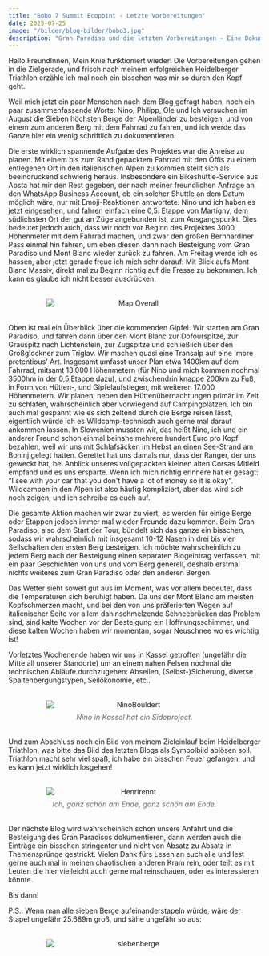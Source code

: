 ```yaml
---
title: "Bobo 7 Summit Ecopoint - Letzte Vorbereitungen"
date: 2025-07-25
image: "/bilder/blog-bilder/bobo3.jpg"
description: "Gran Paradiso und die letzten Vorbereitungen - Eine Dokumentation"
---
```


Hallo FreundInnen,
Mein Knie funktioniert wieder! Die Vorbereitungen gehen in die Zielgerade, und frisch nach meinem erfolgreichen Heidelberger Triathlon erzähle ich mal noch ein bisschen was mir so durch den Kopf geht.

Weil mich jetzt ein paar Menschen nach dem Blog gefragt haben, noch ein paar zusammenfassende Worte: Nino, Philipp, Ole und Ich versuchen im August die Sieben höchsten Berge der Alpenländer zu besteigen, und von einem zum anderen Berg mit dem Fahrrad zu fahren, und ich werde das Ganze hier ein wenig schriftlich zu dokumentieren.

Die erste wirklich spannende Aufgabe des Projektes war die Anreise zu planen. Mit einem bis zum Rand gepacktem Fahrrad mit den Öffis zu einem entlegenen Ort in den italienischen Alpen zu kommen stellt sich als beeindruckend schwierig heraus. Insbesondere ein Bikeshuttle-Service aus Aosta hat mir den Rest gegeben, der nach meiner freundlichen Anfrage an den WhatsApp Business Account, ob ein solcher Shuttle an dem Datum möglich wäre, nur mit Emoji-Reaktionen antwortete. Nino und ich haben es jetzt eingesehen, und fahren einfach eine 0,5. Etappe von Martigny, dem südlichsten Ort der gut an Züge angebunden ist, zum Ausgangspunkt.  Dies bedeutet jedoch auch, dass wir noch vor Beginn des Projektes 3000 Höhenmeter mit dem Fahrrad machen, und zwar den großen Bernhardiner Pass einmal hin fahren, um eben diesen dann nach Besteigung vom Gran Paradiso und Mont Blanc wieder zurück zu fahren. Am Freitag werde ich es hassen, aber jetzt gerade freue ich mich sehr darauf: Mit Blick aufs Mont Blanc Massiv, direkt mal zu Beginn richtig auf die Fresse zu bekommen. Ich kann es glaube ich nicht besser ausdrücken.

<figure style="margin: 2rem 0; text-align: center;">
  <img src="/bilder/blogs/bobo3/map.png" alt="Map Overall" style="display: block; margin: 0 auto; max-width: 70%; height: auto;" />
  </figcaption>
</figure>

Oben ist mal ein Überblick über die kommenden Gipfel. Wir starten am Gran Paradiso, und fahren dann über den Mont Blanc zur Dofourspitze, zur Grauspitz nach Lichtenstein, zur Zugspitze und schließlich über den Großglockner zum Triglav. Wir machen quasi eine Transalp auf eine 'more pretentious' Art. Insgesamt umfasst unser Plan etwa 1400km auf dem Fahrrad, mitsamt 18.000 Höhenmetern (für Nino und mich kommen nochmal 3500hm in der 0,5.Etappe dazu), und zwischendrin knappe 200km zu Fuß, in Form von Hütten-, und Gipfelaufstiegen, mit weiteren 17.000 Höhenmetern.
Wir planen, neben den Hüttenübernachtungen primär im Zelt zu schlafen, wahrscheinlich aber vorwiegend auf Campingplätzen.  Ich bin auch mal gespannt wie es sich zeltend durch die Berge reisen lässt, eigentlich würde ich es Wildcamp-technisch auch gerne mal darauf ankommen lassen. In Slowenien mussten wir, das heißt Nino, ich und ein anderer Freund schon einmal beinahe mehrere hundert Euro pro Kopf bezahlen, weil wir uns mit Schlafsäcken im Hebst an einen See-Strand am Bohinj gelegt hatten. Gerettet hat uns damals nur, dass der Ranger, der uns geweckt hat, bei Anblick unseres vollgepackten kleinen alten Corsas Mitleid empfand und es uns ersparte. Wenn ich mich richtig erinnere hat er gesagt: "I see  with your car that you don't have a lot of money so it is okay". 
Wildcampen in den Alpen ist also häufig kompliziert, aber das wird sich noch zeigen, und ich schreibe es euch auf.

Die gesamte Aktion machen wir zwar zu viert, es werden für einige Berge oder Etappen jedoch immer mal wieder Freunde dazu kommen. Beim Gran Paradiso, also dem Start der Tour, bündelt sich das ganze ein bisschen, sodass wir wahrscheinlich mit insgesamt 10-12 Nasen in drei bis vier Seilschaften den ersten Berg besteigen. Ich möchte wahrscheinlich zu jedem Berg nach der Besteigung einen separaten Blogeintrag verfassen, mit ein paar Geschichten von uns und vom Berg generell, deshalb erstmal nichts weiteres zum Gran Paradiso oder den anderen Bergen.

Das Wetter sieht soweit gut aus im Moment, was vor allem bedeutet, dass die Temperaturen sich beruhigt haben. Da uns der Mont Blanc am meisten Kopfschmerzen macht, und bei den von uns präferierten Wegen auf italienischer Seite vor allem dahinschmelzende Schneebrücken das Problem sind, sind kalte Wochen vor der Besteigung ein Hoffnungsschimmer, und diese kalten Wochen haben wir momentan, sogar Neuschnee wo es wichtig ist! 

Vorletztes Wochenende haben wir uns in Kassel getroffen (ungefähr die Mitte all unserer Standorte) um an einem nahen Felsen nochmal die technischen Abläufe durchzugehen: Abseilen, (Selbst-)Sicherung, diverse Spaltenbergungstypen, Seilökonomie, etc.. 


<figure style="margin: 2rem 0; text-align: center;">
  <img src="/bilder/blogs/bobo3/ninobouldert_DxO.jpg" alt="NinoBouldert" style="display: block; margin: 0 auto; max-width: 70%; height: auto;" />
  <figcaption style="font-size: 0.9rem; color: #666; font-style: italic; margin-top: 0.5rem;">
    Nino in Kassel hat ein Sideproject.
  </figcaption>
</figure>

Und zum Abschluss noch ein Bild von meinem Zieleinlauf beim Heidelberger Triathlon, was bitte das Bild des letzten Blogs als Symbolbild ablösen soll. Triathlon macht sehr viel spaß, ich habe ein bisschen Feuer gefangen, und es kann jetzt wirklich losgehen!

<figure style="margin: 2rem 0; text-align: center;">
  <img src="/bilder/blogs/bobo3/Henri_Triathlon-239.jpg" alt="Henrirennt" style="display: block; margin: 0 auto; max-width: 70%; height: auto;" />
  <figcaption style="font-size: 0.9rem; color: #666; font-style: italic; margin-top: 0.5rem;">
    Ich, ganz schön am Ende, ganz schön am Ende.
  </figcaption>
</figure>

Der nächste Blog wird wahrscheinlich schon unsere Anfahrt und die Besteigung des Gran Paradisos dokumentieren, dann werden auch die Einträge ein bisschen stringenter und nicht von Absatz zu Absatz in Themensprünge gestrickt. Vielen Dank fürs Lesen an euch alle und lest gerne auch mal in meinen chaotischen anderen Kram rein, oder teilt es mit Leuten die hier vielleicht auch gerne mal reinschauen, oder es interessieren könnte.

Bis dann!


P.S.: Wenn man alle sieben Berge aufeinanderstapeln würde, wäre der Stapel ungefähr 25.689m groß, und sähe ungefähr so aus:

<figure style="margin: 2rem 0; text-align: center;">
  <img src="/bilder/blogs/bobo3/siebenberge.jpg" alt="siebenberge" style="display: block; margin: 0 auto; max-width: 70%; height: auto;" />
  </figcaption>
</figure>